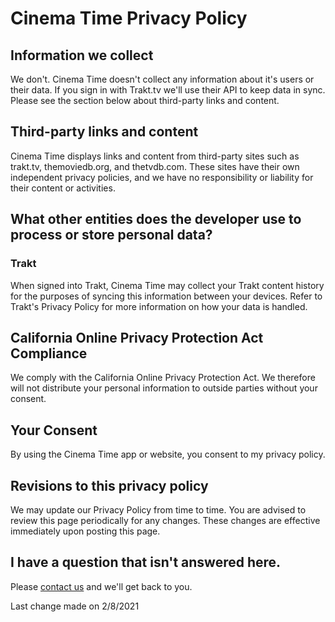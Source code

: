 # Cinema Time Privacy Policy

## Information we collect
We don't. Cinema Time doesn't collect any information about it's users or their data. If you sign in with Trakt.tv we'll use their API to keep data in sync. Please see the section below about third-party links and content.

## Third-party links and content
Cinema Time displays links and content from third-party sites such as trakt.tv, themoviedb.org, and thetvdb.com. These sites have their own independent privacy policies, and we have no responsibility or liability for their content or activities.

## What other entities does the developer use to process or store personal data?
### Trakt
When signed into Trakt, Cinema Time may collect your Trakt content history for the purposes of syncing this information between your devices. Refer to Trakt's Privacy Policy for more information on how your data is handled.

## California Online Privacy Protection Act Compliance
We comply with the California Online Privacy Protection Act. We therefore will not distribute your personal information to outside parties without your consent.

## Your Consent
By using the Cinema Time app or website, you consent to my privacy policy.

## Revisions to this privacy policy
We may update our Privacy Policy from time to time. You are advised to review this page periodically for any changes. These changes are effective immediately upon posting this page.

## I have a question that isn't answered here.
Please [contact us](support@cinematime.app) and we'll get back to you.

Last change made on 2/8/2021
